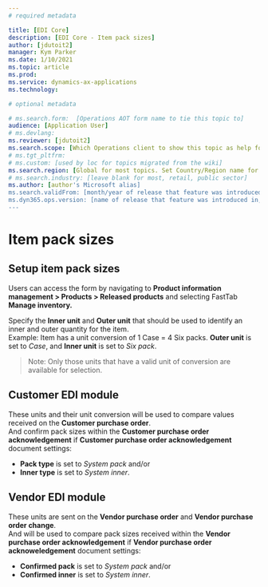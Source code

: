 ```yaml
---
# required metadata

title: [EDI Core]
description: [EDI Core - Item pack sizes]
author: [jdutoit2]
manager: Kym Parker
ms.date: 1/10/2021
ms.topic: article
ms.prod: 
ms.service: dynamics-ax-applications
ms.technology: 

# optional metadata

# ms.search.form:  [Operations AOT form name to tie this topic to]
audience: [Application User]
# ms.devlang: 
ms.reviewer: [jdutoit2]
ms.search.scope: [Which Operations client to show this topic as help for, to be set by content strategist, see list here: https://microsoft.sharepoint.com/teams/DynDoc/_layouts/15/WopiFrame.aspx?sourcedoc={23419e1c-eb64-42e9-aa9b-79875b428718}&action=edit&wd=target%28Core%20Dynamics%20AX%20CP%20requirements%2Eone%7C4CC185C0%2DEFAA%2D42CD%2D94B9%2D8F2A45E7F61A%2FVersions%20list%20for%20docs%20topics%7CC14BE630%2D5151%2D49D6%2D8305%2D554B5084593C%2F%29]
# ms.tgt_pltfrm: 
# ms.custom: [used by loc for topics migrated from the wiki]
ms.search.region: [Global for most topics. Set Country/Region name for localizations]
# ms.search.industry: [leave blank for most, retail, public sector]
ms.author: [author's Microsoft alias]
ms.search.validFrom: [month/year of release that feature was introduced in, in format yyyy-mm-dd]
ms.dyn365.ops.version: [name of release that feature was introduced in, see list here: https://microsoft.sharepoint.com/teams/DynDoc/_layouts/15/WopiFrame.aspx?sourcedoc={23419e1c-eb64-42e9-aa9b-79875b428718}&action=edit&wd=target%28Core%20Dynamics%20AX%20CP%20requirements%2Eone%7C4CC185C0%2DEFAA%2D42CD%2D94B9%2D8F2A45E7F61A%2FVersions%20list%20for%20docs%20topics%7CC14BE630%2D5151%2D49D6%2D8305%2D554B5084593C%2F%29]
---
```


# Item pack sizes
## Setup item pack sizes

Users can access the form by navigating to **Product information management > Products > Released products** and selecting FastTab **Manage inventory.**

Specify the **Inner unit** and **Outer unit** that should be used to identify an inner and outer quantity for the item. <br>
Example: Item has a unit conversion of 1 Case = 4 Six packs. **Outer unit** is set to _Case_, and **Inner unit** is set to _Six pack_.
> Note: Only those units that have a valid unit of conversion are available for selection.

## Customer EDI module
These units and their unit conversion will be used to compare values received on the **Customer purchase order**. <br>
And confirm pack sizes within the **Customer purchase order acknowledgement** if **Customer purchase order acknowledgement** document settings:
- **Pack type** is set to _System pack_ and/or
- **Inner type** is set to _System inner_.

## Vendor EDI module
These units are sent on the **Vendor purchase order** and **Vendor purchase order change**. <br>
And will be used to compare pack sizes received within the **Vendor purchase order acknowledgement** if **Vendor purchase order acknoweledgement** document settings:
- **Confirmed pack** is set to _System pack_ and/or 
- **Confirmed inner** is set to _System inner_.

